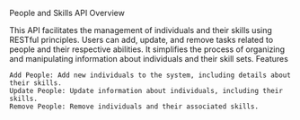 People and Skills API
Overview

This API facilitates the management of individuals and their skills using RESTful principles. Users can add, update, and remove tasks related to people and their respective abilities. It simplifies the process of organizing and manipulating information about individuals and their skill sets.
Features

    Add People: Add new individuals to the system, including details about their skills.
    Update People: Update information about individuals, including their skills.
    Remove People: Remove individuals and their associated skills.
